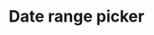 ---
layout: pattern
categories: [patterns, date-picker]
title: Date range picker
type: [detail-page]
permalink: /patterns/date-range-picker/
overview: The date range picker helps users select a range between two dates.
description: |
  The date range picker helps users select a range between two dates.

  **When to use the date range picker component:**
  Scheduling. When users need to schedule or record an event and benefit from the context of a calendar.
  When the day of the week is important. When knowing the day of the week helps users choose a specific date.
    
usa-link: "https://designsystem.digital.gov/components/date-range-picker"
specification: |
  *See [Date Picker](/patterns/date-picker/) for individual input functionality*
#spec:
startLabel: Event start date
startDateDescription: mm/dd/yyyy
endLabel: Event end date
endDateDescription: mm/dd/yyyy

yml: |
  
    startLabel: Event start date
    startDateDescription: mm/dd/yyyy
    endLabel: Event end date
    endDateDescription: mm/dd/yyyy

jekyll: |

  "{% include patterns/date-picker/date-range-picker.md %}"

### Paths to view design and code... 
## designimg: can be used to show an image of the design until a coded version can be created. The htmlpath & csspath should be located in the pattens folder. Read more about creating coded components in /docs/creating-patterns 
# designimg: 
htmlpath: patterns/date-picker/date-range-picker.md
csspath: patterns/date-picker/index.scss
---